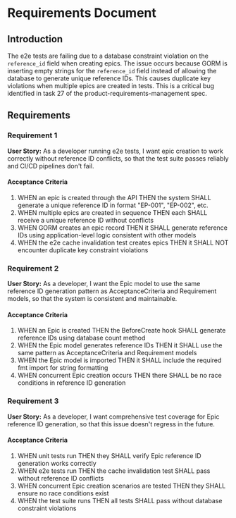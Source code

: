 # Requirements Document

## Introduction

The e2e tests are failing due to a database constraint violation on the `reference_id` field when creating epics. The issue occurs because GORM is inserting empty strings for the `reference_id` field instead of allowing the database to generate unique reference IDs. This causes duplicate key violations when multiple epics are created in tests. This is a critical bug identified in task 27 of the product-requirements-management spec.

## Requirements

### Requirement 1

**User Story:** As a developer running e2e tests, I want epic creation to work correctly without reference ID conflicts, so that the test suite passes reliably and CI/CD pipelines don't fail.

#### Acceptance Criteria

1. WHEN an epic is created through the API THEN the system SHALL generate a unique reference ID in format "EP-001", "EP-002", etc.
2. WHEN multiple epics are created in sequence THEN each SHALL receive a unique reference ID without conflicts
3. WHEN GORM creates an epic record THEN it SHALL generate reference IDs using application-level logic consistent with other models
4. WHEN the e2e cache invalidation test creates epics THEN it SHALL NOT encounter duplicate key constraint violations

### Requirement 2

**User Story:** As a developer, I want the Epic model to use the same reference ID generation pattern as AcceptanceCriteria and Requirement models, so that the system is consistent and maintainable.

#### Acceptance Criteria

1. WHEN an Epic is created THEN the BeforeCreate hook SHALL generate reference IDs using database count method
2. WHEN the Epic model generates reference IDs THEN it SHALL use the same pattern as AcceptanceCriteria and Requirement models
3. WHEN the Epic model is imported THEN it SHALL include the required fmt import for string formatting
4. WHEN concurrent Epic creation occurs THEN there SHALL be no race conditions in reference ID generation

### Requirement 3

**User Story:** As a developer, I want comprehensive test coverage for Epic reference ID generation, so that this issue doesn't regress in the future.

#### Acceptance Criteria

1. WHEN unit tests run THEN they SHALL verify Epic reference ID generation works correctly
2. WHEN e2e tests run THEN the cache invalidation test SHALL pass without reference ID conflicts
3. WHEN concurrent Epic creation scenarios are tested THEN they SHALL ensure no race conditions exist
4. WHEN the test suite runs THEN all tests SHALL pass without database constraint violations